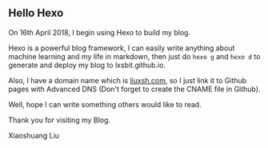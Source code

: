 ## Hello Hexo

On 16th April 2018, I begin using Hexo to build my blog.

Hexo is a powerful blog framework, I can easily write anything about machine learning and my life in markdown, then just do `hexo g` and `hexo d` to generate and deploy my blog to lxsbit.github.io.

Also, I have a domain name which is [liuxsh.com](liuxsh.com), so I just link it to Github pages with Advanced DNS (Don't forget to create the CNAME file in Github).

Well, hope I can write something others would like to read.

Thank you for visiting my Blog.

Xiaoshuang Liu



